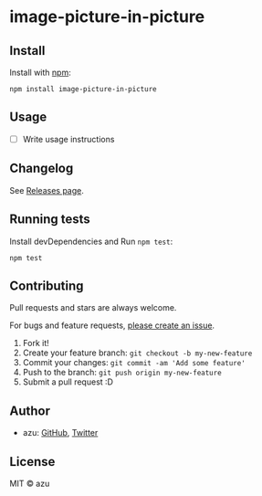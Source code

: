 # image-picture-in-picture



## Install

Install with [npm](https://www.npmjs.com/package/image-picture-in-picture):

    npm install image-picture-in-picture

## Usage

- [ ] Write usage instructions

## Changelog

See [Releases page](https://github.com/azu/image-picture-in-picture/releases).

## Running tests

Install devDependencies and Run `npm test`:

    npm test

## Contributing

Pull requests and stars are always welcome.

For bugs and feature requests, [please create an issue](https://github.com/azu/image-picture-in-picture/issues).

1. Fork it!
2. Create your feature branch: `git checkout -b my-new-feature`
3. Commit your changes: `git commit -am 'Add some feature'`
4. Push to the branch: `git push origin my-new-feature`
5. Submit a pull request :D

## Author

- azu: [GitHub](https://github.com/azu), [Twitter](https://twitter.com/azu_re)

## License

MIT © azu
